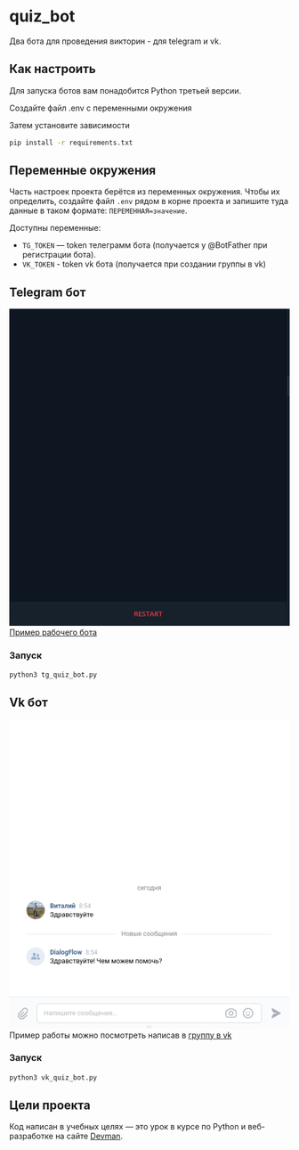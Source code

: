 # quiz_bot
Два бота для проведения викторин - для telegram и vk.  

## Как настроить

Для запуска ботов вам понадобится Python третьей версии.  

Создайте файл .env с переменными окружения  

Затем установите зависимости

```sh
pip install -r requirements.txt
```

## Переменные окружения

Часть настроек проекта берётся из переменных окружения. Чтобы их определить, создайте файл `.env` рядом в корне проекта и запишите туда данные в таком формате: `ПЕРЕМЕННАЯ=значение`.

Доступны переменные:
- `TG_TOKEN` — token телеграмм бота (получается у @BotFather при регистрации бота).  
- `VK_TOKEN` - token vk бота (получается при создании группы в vk)  

## Telegram бот

![Alt text](https://github.com/lexashvetsoff/supportVerbGame/blob/main/screen/demo_tg_bot.gif)  
[Пример рабочего бота](https://t.me/quiz_questionsBot)

### Запуск

```sh
python3 tg_quiz_bot.py
```

## Vk бот

![Alt text](https://github.com/lexashvetsoff/supportVerbGame/blob/main/screen/demo_vk_bot.gif)  
Пример работы можно посмотреть написав в [группу в vk](https://vk.com/public219165908)

### Запуск

```sh
python3 vk_quiz_bot.py
```

## Цели проекта

Код написан в учебных целях — это урок в курсе по Python и веб-разработке на сайте [Devman](https://dvmn.org).